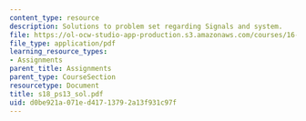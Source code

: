 ```yaml
---
content_type: resource
description: Solutions to problem set regarding Signals and system.
file: https://ol-ocw-studio-app-production.s3.amazonaws.com/courses/16-01-unified-engineering-i-ii-iii-iv-fall-2005-spring-2006/d0be921a071ed41713792a13f931c97f_s18_ps13_sol.pdf
file_type: application/pdf
learning_resource_types:
- Assignments
parent_title: Assignments
parent_type: CourseSection
resourcetype: Document
title: s18_ps13_sol.pdf
uid: d0be921a-071e-d417-1379-2a13f931c97f
---
```

